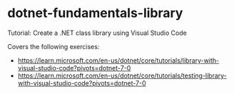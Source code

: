 # dotnet-fundamentals-library
Tutorial: Create a .NET class library using Visual Studio Code

Covers the following exercises:
- https://learn.microsoft.com/en-us/dotnet/core/tutorials/library-with-visual-studio-code?pivots=dotnet-7-0
- https://learn.microsoft.com/en-us/dotnet/core/tutorials/testing-library-with-visual-studio-code?pivots=dotnet-7-0
